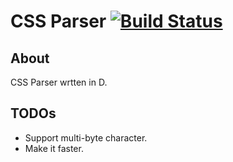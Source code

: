 # CSS Parser [![Build Status](https://secure.travis-ci.org/kubo39/cssparser.png?branch=master)](http://travis-ci.org/kubo39/cssparser)

## About

CSS Parser wrtten in D.

## TODOs

* Support multi-byte character.
* Make it faster.
